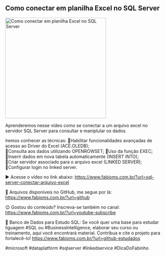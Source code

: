 ## Como conectar em planilha Excel no SQL Server

<img src="https://fabioms.com.br/uploads/youtube/Slide24.png" alt="Como conectar em planilha Excel no SQL Server" title="SQL Server" width="320"/>

Aprenderemos nesse vídeo como se conectar a um arquivo excel no servidor SQL Server para consultar e maniplular os dados. 

Iremos conhecer as técnicas:
🔹Habilitar funcionalidades avançadas de acesso ao Driver do Excel (ACE.OLEDB);  
🔹Consulta aos dados utilizando OPENROWSET;
🔹Uso da função EXEC;  
🔹Inserir dados em nova tabela automaticamente (INSERT INTO);  
🔹Criar servidor associado para o arquivo excel (LINKED SERVER);  
🔹Configurar login no linked server.

▶️ Acesse o vídeo no link abaixo:
https://www.fabioms.com.br/?url=sql-server-conectar-arquivo-excel

📁 Arquivos disponíveis no GitHub, me segue por lá:
https://www.fabioms.com.br/?url=github

😉 Gostou do conteúdo? Inscreva-se também no canal:
https://www.fabioms.com.br/?url=youtube-subscribe 

🎁 Banco de Dados para Estudo SQL:
Se você quer uma base para estudar liguagem #SQL ou #BusinessIntelligence, elaborar seu curso ou treinamento, aqui você encontrará material. 
Contribua e cite o projeto para fortalecê-lo!
https://www.fabioms.com.br/?url=github-estudados

#microsoft #dataplatform #sqlserver #linkedservice #DicaDoFabinho